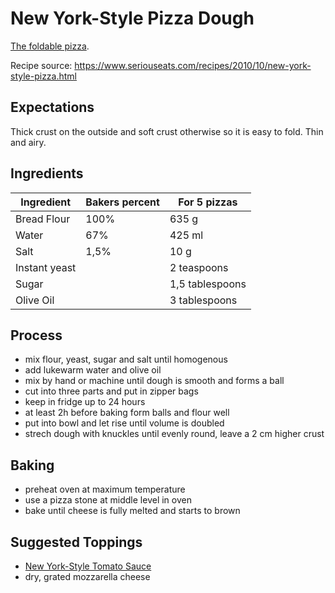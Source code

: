 # New York-Style Pizza Dough

[The foldable pizza](https://en.wikipedia.org/wiki/New_York-style_pizza).

Recipe source: https://www.seriouseats.com/recipes/2010/10/new-york-style-pizza.html

## Expectations

Thick crust on the outside and soft crust otherwise so it is easy to fold. Thin and airy.

## Ingredients 

| Ingredient    | Bakers percent | For 5 pizzas    |
| ------------- | -------------- | --------------- |
| Bread Flour   | 100%           | 635 g           |
| Water         | 67%            | 425 ml          |
| Salt          | 1,5%           | 10 g            |
| Instant yeast |                | 2 teaspoons     |
| Sugar         |                | 1,5 tablespoons |
| Olive Oil     |                | 3 tablespoons   |

## Process

- mix flour, yeast, sugar and salt until homogenous
- add lukewarm water and olive oil
- mix by hand or machine until dough is smooth and forms a ball
- cut into three parts and put in zipper bags
- keep in fridge up to 24 hours
- at least 2h before baking form balls and flour well
- put into bowl and let rise until volume is doubled
- strech dough with knuckles until evenly round, leave a 2 cm higher crust

## Baking

- preheat oven at maximum temperature
- use a pizza stone at middle level in oven
- bake until cheese is fully melted and starts to brown

## Suggested Toppings

- [New York-Style Tomato Sauce](../sauce/02-new-york-style-tomato-sauce.md)
- dry, grated mozzarella cheese